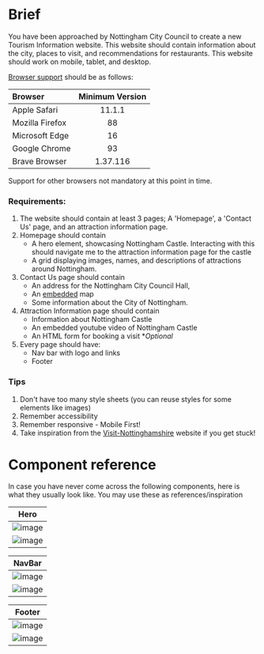 # Brief

You have been approached by Nottingham City Council to create a new Tourism Information website. This website should contain information about the city, places to visit, and recommendations for restaurants. This website should work on mobile, tablet, and desktop. 

[Browser support](https://browser-update.org/browsers.html) should be as follows:

| Browser         | Minimum Version |
|:----------------|:---------------:|
| Apple Safari    | 11.1.1          |
| Mozilla Firefox | 88              |
| Microsoft Edge  | 16              |
| Google Chrome   | 93              |
| Brave Browser   | 1.37.116        |

Support for other browsers not mandatory at this point in time.

### Requirements:

1. The website should contain at least 3 pages; A 'Homepage', a 'Contact Us' page, and an attraction information page.
2. Homepage should contain 
    - A hero element, showcasing Nottingham Castle. Interacting with this should navigate me to the attraction information page for the castle
    - A grid displaying images, names, and descriptions of attractions around Nottingham. 
3. Contact Us page should contain
    - An address for the Nottingham City Council Hall,
    - An [embedded](https://www.embedgooglemap.net/) map
    - Some information about the City of Nottingham.
4. Attraction Information page should contain
    - Information about Nottingham Castle
    - An embedded youtube video of Nottingham Castle
    - An HTML form for booking a visit **Optional*
6. Every page should have:
    - Nav bar with logo and links
    - Footer


### Tips

1. Don't have too many style sheets (you can reuse styles for some elements like images)
2. Remember accessibility
3. Remember responsive - Mobile First!
4. Take inspiration from the [Visit-Nottinghamshire](https://www.visit-nottinghamshire.co.uk/) website if you get stuck!


# Component reference

In case you have never come across the following components, here is what they usually look like. You may use these as references/inspiration

| Hero |
|:----:|
| ![image](https://user-images.githubusercontent.com/6310278/165136594-e05c6790-7595-4f10-b587-03616bbf2d6b.png) |
| ![image](https://user-images.githubusercontent.com/6310278/165136882-cc47d68a-5639-48e3-831a-cd841db1beba.png) |

| NavBar |
|:----:|
| ![image](https://user-images.githubusercontent.com/6310278/165136792-68fc3b31-2f24-4f42-a830-66144a3b0ed2.png) |
| ![image](https://user-images.githubusercontent.com/6310278/165137192-136ff19d-a3d0-40d1-8ba1-1b031983279e.png) |

| Footer |
|:------:|
| ![image](https://user-images.githubusercontent.com/6310278/165137384-708662af-0fd6-46fc-ade0-a8b99730bcb5.png) |
| ![image](https://user-images.githubusercontent.com/6310278/165137449-77b77901-2cc1-4c71-8be9-b78c2a7f0829.png) |

